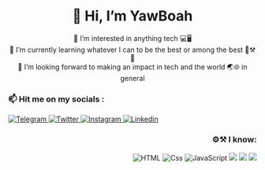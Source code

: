 <h1 align="center">👋 Hi, I’m YawBoah</h1> 
<p align="center">👀 I’m interested in anything tech 💻🖥<br>
🌱 I’m currently learning whatever I can to be the best or among the best 👷⚒👷 <br>
💞️ I’m looking forward to making an impact in tech and the world 🌏🌐 in general</p>
<h3>📫 Hit me on my socials :</h3>
<a href="https://t.me/wofa_NanaYaw">
  <img alt="Telegram" src="https://img.shields.io/badge/Yboah-30302f?style=for-the-badge&logo=telegram"
</a>
<a href="https://twitter.com/YYawboahene">
  <img alt="Twitter" src="https://img.shields.io/badge/Twitter-1DA1F2?logo=twitter&logoColor=white&style=for-the-badge"/>
</a>
<a href="https://www.instagram.com/mr.yob_/">
  <img alt="Instagram" src="https://img.shields.io/badge/Instagram-E4405F?logo=instagram&logoColor=white&style=for-the-badge"/>
</a>
<a href="https://www.linkedin.com/in/yaw-boahene-39a880210/">
  <img alt="Linkedin" src="https://img.shields.io/badge/linkedin-0077B5?logo=linkedin&logoColor=white&style=for-the-badge"/>
</a>

<h3 align='right'>⚙⚒ I know:</h3>
<p align='right'>
  <img alt="HTML" src="https://img.shields.io/badge/HTML-E34F26?logo=html5&logoColor=white&style=for-the-badge" />
  <img alt="Css" src="https://img.shields.io/badge/CSS-1572B6?logo=css3&logoColor=white&style=for-the-badge" />
  <img alt="JavaScript" src="https://img.shields.io/badge/JavaScript-F7DF1E?logo=javascript&logoColor=white&style=for-the-badge" />
  <img src="https://img.shields.io/badge/Github-3776AB?style=for-the-badge&logo=github&logoColor=white" /> 
  <img src="https://img.shields.io/badge/Python-0000ff?style=for-the-badge&logo=python&logoColor=yellow" />
  <img src="https://img.shields.io/badge/MySQL-00000F?style=for-the-badge&logo=mysql&logoColor=white" />
</p>

